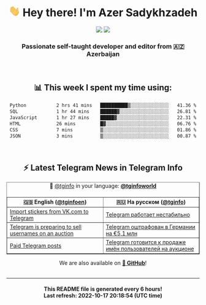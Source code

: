 <div align="center">
	<div>
		<h1>
      <img src="./assets/hi.gif" width="30px"> Hey there! I'm Azer Sadykhzadeh
    </h1>
    <img height="18" src="https://komarev.com/ghpvc/?username=sadykhzadeh&label=Views&color=2081c1&style=flat-square" />
		<a href="https://wakatime.com/@Azer"> <img height="18" src="https://wakatime.com/badge/user/f80ae27a-c328-426f-a381-bc84136e2dd6.svg" /> </a>
    <h3>
      Passionate self-taught developer and editor from 🇦🇿 Azerbaijan
    </h3>
  </div>
  <br>

<h2>📊 This week I spent my time using:</h2>

<!--START_SECTION:waka-->

```text
Python           2 hrs 41 mins   ██████████▒░░░░░░░░░░░░░░   41.36 %
SQL              1 hr 44 mins    ██████▓░░░░░░░░░░░░░░░░░░   26.81 %
JavaScript       1 hr 27 mins    █████▓░░░░░░░░░░░░░░░░░░░   22.31 %
HTML             26 mins         █▓░░░░░░░░░░░░░░░░░░░░░░░   06.76 %
CSS              7 mins          ▒░░░░░░░░░░░░░░░░░░░░░░░░   01.86 %
JSON             3 mins          ▒░░░░░░░░░░░░░░░░░░░░░░░░   00.87 %
```

<!--END_SECTION:waka-->

<br>

<h2>⚡️ Latest Telegram News in Telegram Info</h2>
  <table border>
		<tr>
			<th width="50%">🇬🇧 English (<a href="https://t.me/tginfoen">@tginfoen</a>)</th>
			<th>🇷🇺 На русском (<a href="https://t.me/tginfo">@tginfo</a>)</th>
		</tr>
		<caption>🚩 <a href="https://t.me/tginfo">@tginfo</a> in your language: <a href="https://t.me/tginfoworld"><b>@tginfoworld</b></a><caption/>
  <tr><td><a href="https://t.me/tginfoen/1502">Import stickers from VK․com to Telegram</a></td>
    <td><a href="https://t.me/tginfo/3450">Telegram работает нестабильно</a></td></tr><tr><td><a href="https://t.me/tginfoen/1501">Telegram is preparing to sell usernames on an auction</a></td>
    <td><a href="https://t.me/tginfo/3449">Telegram оштрафован в Германии на €5,1 млн</a></td></tr><tr><td><a href="https://t.me/tginfoen/1500">⁠⁠⁠⁠⁠⁠Paid Telegram posts</a></td>
    <td><a href="https://t.me/tginfo/3448">Telegram готовится к продаже имён пользователей на аукционе</a></td></tr>
</table>
We are also available on <a href="https://github.com/tginfo"><b>🐙 GitHub</b></a>!
</div>

<br>
<hr>
<h4 align="center">This README file is generated <b>every 6 hours</b>!</br>Last refresh: <b>2022-10-17 20:18:54 (UTC time)</b></h4>
